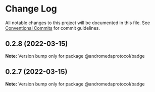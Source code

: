 # Change Log

All notable changes to this project will be documented in this file.
See [Conventional Commits](https://conventionalcommits.org) for commit guidelines.

## 0.2.8 (2022-03-15)

**Note:** Version bump only for package @andromedaprotocol/badge





## 0.2.7 (2022-03-15)

**Note:** Version bump only for package @andromedaprotocol/badge
